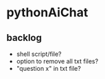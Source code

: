 # pythonAiChat

## backlog
- shell script/file?
- option to remove all txt files?
- "question x" in txt file?